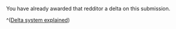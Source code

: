 You have already awarded that redditor a delta on this submission.

^([Delta system explained][delta_system])

[user_history]:
    https://www.reddit.com/r/testsub/wiki/user/john
[delta_system]:
    https://www.reddit.com/r/testsub/wiki/deltabot
